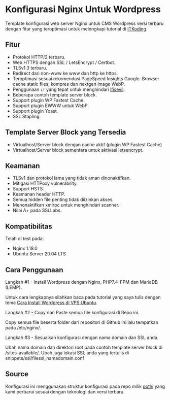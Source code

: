 
# Konfigurasi Nginx Untuk Wordpress

Template konfigurasi web server Nginx untuk CMS Wordpress versi terbaru dengan fitur yang teroptimasi untuk melengkapi tutorial di [ITKoding](https://itkoding.com/).

## Fitur

+ Protokol HTTP/2 terbaru.
+ Web HTTPS dengan SSL / LetsEncrypt / Certbot.
+ TLSv1.3 terbaru.
+ Redirect dari non-www ke www dan http ke https.
+ Teroptimasi sesuai rekomendasi PageSpeed Insights Google. Browser cache static files, kompres dan nextgen image WebP.
+ Penggunaan `if` yang tepat untuk menghindari [ifisevil](https://www.nginx.com/resources/wiki/start/topics/depth/ifisevil/).
+ Beberapa contoh template server block.
+ Support plugin WP Fastest Cache.
+ Support plugin EWWW untuk WebP.
+ Support plugin Yoast.
+ SSL Stapling.

## Template Server Block yang Tersedia

+ Virtualhost/Server block dengan cache aktif (plugin WP Fastest Cache)
+ Virtualhost/Server block sementara untuk aktivasi letsencrypt.

## Keamanan

+ TLSv1 dan protokol lama yang tidak aman dinonaktifkan.
+ Mitigasi HTTPoxy vulnerability.
+ Support HSTS.
+ Keamanan header HTTP.
+ Semua hidden file penting tidak diizinkan akses.
+ Menonaktifkan xmlrpc untuk menghindari scanner.
+ Nilai A+ pada SSLLabs.

## Kompatibilitas

Telah di test pada:
+ Nginx 1.18.0
+ Ubuntu Server 20.04 LTS

## Cara Penggunaan

Langkah #1 - Install Wordpress dengan Nginx, PHP7.4-FPM dan MariaDB (LEMP).

Untuk cara lengkapnya silahkan baca pada tutorial yang saya tulis dengan tema [Cara Install Wordpress di VPS Ubuntu](https://itkoding.com/cara-install-wordpress-di-vps-ubuntu/).

Langkah #2 - Copy dan Paste semua file konfigurasi di Repo ini.

Copy semua file beserta folder dari repositori di Github ini lalu tempatkan pada /etc/nginx/.

Langkah #3 - Sesuaikan konfigurasi dengan nama domain dan SSL anda.

Ubah nama domain dan direktori root pada contoh template server block di /sites-available/. Ubah juga lokasi SSL anda yang tertulis di snippets/ssl/filessl_namadomain.conf


## Source

Konfigurasi ini menggunakan struktur konfigurasi pada repo milik [pothi](https://github.com/pothi/wordpress-nginx) yang kami perbarui sesuai dengan teknologi dan versi terbaru.